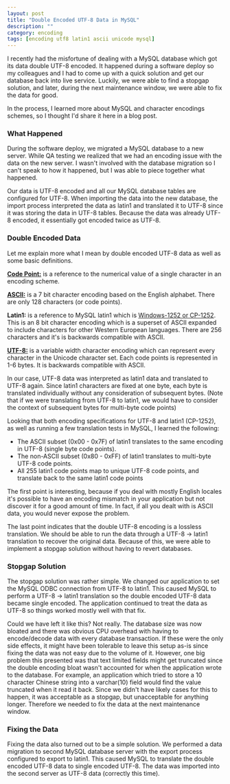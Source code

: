 ```yaml
---
layout: post
title: "Double Encoded UTF-8 Data in MySQL"
description: ""
category: encoding
tags: [encoding utf8 latin1 ascii unicode mysql]
---
```


I recently had the misfortune of dealing with a MySQL database which got its data double UTF-8 encoded. It happened during a software deploy so my colleagues and I had to come up with a quick solution and get our database back into live service. Luckily, we were able to find a stopgap solution, and later, during the next maintenance window, we were able to fix the data for good.

In the process, I learned more about MySQL and character encodings schemes, so I thought I'd share it here in a blog post.


### What Happened

During the software deploy, we migrated a MySQL database to a new server. While QA testing we realized that we had an encoding issue with the data on the new server. I wasn't involved with the database migration so I can't speak to how it happened, but I was able to piece together what happened.

Our data is UTF-8 encoded and all our MySQL database tables are configured for UTF-8. When importing the data into the new database, the import process interpreted the data as latin1 and translated it to UTF-8 since it was storing the data in UTF-8 tables. Because the data was already UTF-8 encoded, it essentially got encoded twice as UTF-8.


### Double Encoded Data

Let me explain more what I mean by double encoded UTF-8 data as well as some basic definitions.

__[Code Point:](http://en.wikipedia.org/wiki/Code_point)__ is a reference to the numerical value of a single character in an encoding scheme.

__[ASCII:](http://en.wikipedia.org/wiki/ASCII)__ is a 7 bit character encoding based on the English alphabet. There are only 128 characters (or code points).

__Latin1:__ is a reference to MySQL latin1 which is [Windows-1252 or CP-1252](http://en.wikipedia.org/wiki/Windows-1252). This is an 8 bit character encoding which is a superset of ASCII expanded to include characters for other Western European languages. There are 256 characters and it's is backwards compatible with ASCII.

__[UTF-8:](http://en.wikipedia.org/wiki/UTF-8)__ is a variable width character encoding which can represent every character in the Unicode character set. Each code points is represented in 1-6 bytes. It is backwards compatible with ASCII.

In our case, UTF-8 data was interpreted as latin1 data and translated to UTF-8 again. Since latin1 characters are fixed at one byte, each byte is translated individually without any consideration of subsequent bytes. (Note that if we were translating from UTF-8 to latin1, we would have to consider the context of subsequent bytes for multi-byte code points)

Looking that both encoding specifications for UTF-8 and latin1 (CP-1252), as well as running a few translation tests in MySQL, I learned the following:

+ The ASCII subset (0x00 - 0x7F) of latin1 translates to the same encoding in UTF-8 (single byte code points).
+ The non-ASCII subset (0x80 - 0xFF) of latin1 translates to multi-byte UTF-8 code points.
+ All 255 latin1 code points map to unique UTF-8 code points, and translate back to the same latin1 code points

The first point is interesting, because if you deal with mostly English locales it's possible to have an encoding mismatch in your application but not discover it for a good amount of time. In fact, if all you dealt with is ASCII data, you would never expose the problem.

The last point indicates that the double UTF-8 encoding is a lossless translation. We should be able to run the data through a UTF-8 -> latin1 translation to recover the original data. Because of this, we were able to implement a stopgap solution without having to revert databases.


### Stopgap Solution

The stopgap solution was rather simple. We changed our application to set the MySQL ODBC connection from UTF-8 to latin1. This caused MySQL to perform a UTF-8 -> latin1 translation so the double encoded UTF-8 data became single encoded. The application continued to treat the data as UTF-8 so things worked mostly well with that fix.

Could we have left it like this? Not really. The database size was now bloated and there was obvious CPU overhead with having to encode/decode data with every database transaction. If these were the only side effects, it might have been tolerable to leave this setup as-is since fixing the data was not easy due to the volume of it. However, one big problem this presented was that text limited fields might get truncated since the double encoding bloat wasn't accounted for when the application wrote to the database. For example, an application which tried to store a 10 character Chinese string into a varchar(10) field would find the value truncated when it read it back. Since we didn't have likely cases for this to happen, it was acceptable as a stopgap, but unacceptable for anything longer. Therefore we needed to fix the data at the next maintenance window. 


### Fixing the Data

Fixing the data also turned out to be a simple solution. We performed a data migration to second MySQL database server with the export process configured to export to latin1. This caused MySQL to translate the double encoded UTF-8 data to single encoded UTF-8. The data was imported into the second server as UTF-8 data (correctly this time).


